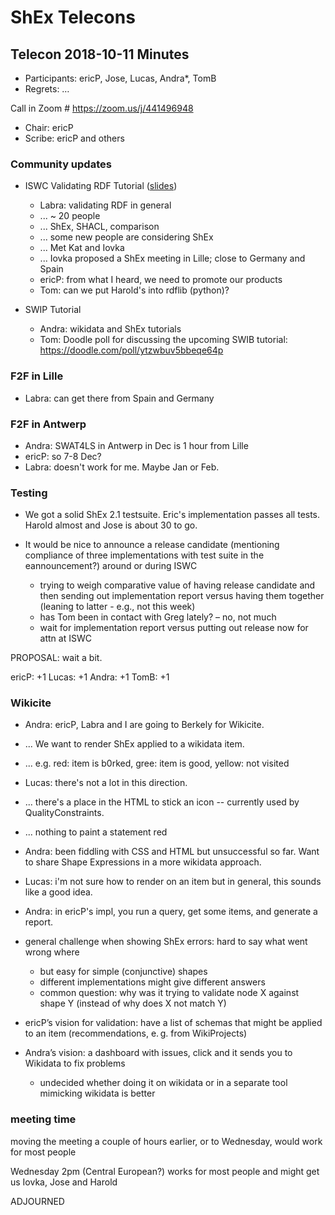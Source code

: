 # ShEx Telecons

## Telecon 2018-10-11  Minutes

* Participants: ericP, Jose, Lucas, Andra*, TomB
* Regrets: …

Call in Zoom # https://zoom.us/j/441496948

* Chair: ericP
* Scribe: ericP and others

### Community updates

* ISWC Validating RDF Tutorial ([slides](http://www.validatingrdf.com/tutorial/iswc2018/))
    * Labra: validating RDF in general
    * ... ~ 20 people
    * ... ShEx, SHACL, comparison
    * ... some new people are considering ShEx
    * ... Met Kat and Iovka
    * ... Iovka proposed a ShEx meeting in Lille; close to Germany and Spain
    * ericP: from what I heard, we need to promote our products
    * Tom: can we put Harold's into rdflib (python)?

* SWIP Tutorial
    * Andra: wikidata and ShEx tutorials
    * Tom: Doodle poll for discussing the upcoming SWIB tutorial: https://doodle.com/poll/ytzwbuv5bbeqe64p

### F2F in Lille
* Labra: can get there from Spain and Germany

### F2F in Antwerp 
* Andra: SWAT4LS in Antwerp in Dec is 1 hour from Lille
* ericP: so 7-8 Dec?
* Labra: doesn't work for me. Maybe Jan or Feb.

### Testing

* We got a solid ShEx 2.1 testsuite. Eric's implementation passes all tests. Harold almost and Jose is about 30 to go.

* It would be nice to announce a release candidate (mentioning compliance of three implementations with test suite in the eannouncement?) around or during ISWC
  * trying to weigh comparative value of having release candidate and then sending out implementation report versus having them together (leaning to latter - e.g., not this week)
  * has Tom been in contact with Greg lately? – no, not much
  * wait for implementation report versus putting out release now for attn at ISWC
 
 PROPOSAL: wait a bit.
   
   ericP: +1
   Lucas: +1
   Andra: +1
   TomB: +1
 
 ### Wikicite
 
 * Andra: ericP, Labra and I are going to Berkely for Wikicite.
 * ... We want to render ShEx applied to a wikidata item.
 * ... e.g. red: item is b0rked, gree: item is good, yellow: not visited
 * Lucas: there's not a lot in this direction.
 * ... there's a place in the HTML to stick an icon -- currently used by QualityConstraints.
 * ... nothing to paint a statement red
 * Andra: been fiddling with CSS and HTML but unsuccessful so far. Want to share Shape Expressions in a more wikidata approach.
 * Lucas: i'm not sure how to render on an item but in general, this sounds like a good idea.
 * Andra: in ericP's impl, you run a query, get some items, and generate a report.
 
 * general challenge when showing ShEx errors: hard to say what went wrong where
   * but easy for simple (conjunctive) shapes
   * different implementations might give different answers
   * common question: why was it trying to validate node X against shape Y (instead of why does X not match Y)
 
 * ericP’s vision for validation: have a list of schemas that might be applied to an item (recommendations, e. g. from WikiProjects)
 * Andra’s vision: a dashboard with issues, click and it sends you to Wikidata to fix problems
     * undecided whether doing it on wikidata or in a separate tool mimicking wikidata is better

### meeting time

moving the meeting a couple of hours earlier, or to Wednesday, would work for most people

Wednesday 2pm (Central European?) works for most people and might get us Iovka, Jose and Harold

ADJOURNED

